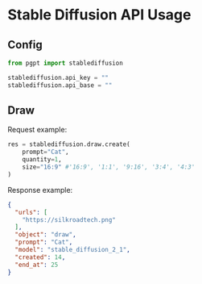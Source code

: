 # Stable Diffusion API Usage

## Config

```python
from pgpt import stablediffusion

stablediffusion.api_key = ""
stablediffusion.api_base = ""
```

## Draw
Request example:
```python
res = stablediffusion.draw.create(
    prompt="Cat", 
    quantity=1, 
    size="16:9" #'16:9', '1:1', '9:16', '3:4', '4:3'
)
```
Response example:
```json
{
  "urls": [
    "https://silkroadtech.png"
  ],
  "object": "draw",
  "prompt": "Cat",
  "model": "stable_diffusion_2_1",
  "created": 14,
  "end_at": 25
}
```